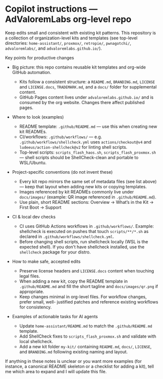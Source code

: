 <!--
  .github/copilot-instructions.md
  Purpose: Short, actionable guidance for AI coding agents working in this org-level repo.
-->
# Copilot instructions — AdValoremLabs org-level repo

Keep edits small and consistent with existing kit patterns. This repository is a collection
of organization-level kits and templates (see top-level directories: `home-assistant/`,
`proxmox/`, `retropie/`, `pwnagotchi/`, `advaloremlabs/`, and `advaloremlabs.github.io/`).

Key points for productive changes
- Big picture: this repo contains reusable kit templates and org-wide GitHub automation.
  - Kits follow a consistent structure: a `README.md`, `BRANDING.md`, `LICENSE` and
    `LICENSE.docs`, `TRADEMARK.md`, and a `docs/` folder for supplemental content.
  - GitHub Pages content lives under `advaloremlabs.github.io/` and is consumed by
    the org website. Changes there affect published pages.

- Where to look (examples)
  - README template: `.github/README.md` — use this when creating new kit READMEs.
  - CI/workflows: `.github/workflows/` — e.g. `.github/workflows/shellcheck.yml` uses
    `actions/checkout@v4` and `ludeeus/action-shellcheck@v2` for linting shell scripts.
  - Top-level scripts: `scripts_flash_haos.sh`, `scripts_flash_proxmox.sh` — shell scripts
    should be ShellCheck-clean and portable to WSL/Ubuntu.

- Project-specific conventions (do not invent these)
  - Every kit repo mirrors the same set of metadata files (see list above) — keep that
    layout when adding new kits or copying templates.
  - Images referenced by kit READMEs commonly live under `docs/images/` (example: QR
    image referenced in `.github/README.md`).
  - Use plain, short README sections: Overview → What’s in the Kit → First Boot → Support

- CI & local dev checks
  - CI uses GitHub Actions workflows in `.github/workflows/`. Example: shellcheck is
    executed on pushes that touch `scripts/**/*.sh` as declared in
    `.github/workflows/shellcheck.yml`.
  - Before changing shell scripts, run shellcheck locally (WSL is the expected shell).
    If you don't have shellcheck installed, use the `shellcheck` package for your distro.

- How to make safe, accepted edits
  - Preserve license headers and `LICENSE.docs` content when touching legal files.
  - When adding a new kit, copy the README template in `.github/README.md` and fill the
    short tagline and `docs/images/qr.png` if appropriate.
  - Keep changes minimal in org-level files. For workflow changes, prefer small, well-
    justified patches and reference existing workflows for consistency.

- Examples of actionable tasks for AI agents
  - Update `home-assistant/README.md` to match the `.github/README.md` template.
  - Add ShellCheck fixes to `scripts_flash_proxmox.sh` and validate with local shellcheck.
  - Add a new kit folder `my-kit/` containing `README.md`, `docs/`, `LICENSE`, and
    `BRANDING.md` following existing naming and layout.

If anything in these notes is unclear or you want more examples (for instance, a
canonical README skeleton or a checklist for adding a kit), tell me which area to
expand and I will update this file.
